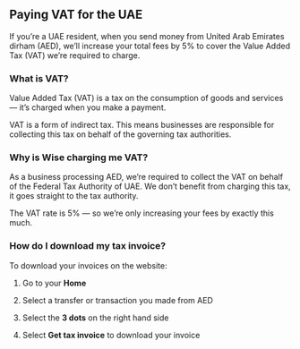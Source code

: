 ## Paying VAT for the UAE  
If you’re a UAE resident, when you send money from United Arab Emirates dirham (AED), we’ll increase your total fees by 5% to cover the Value Added Tax (VAT) we’re required to charge. 

### What is VAT? 

Value Added Tax (VAT) is a tax on the consumption of goods and services — it’s charged when you make a payment. 

VAT is a form of indirect tax. This means businesses are responsible for collecting this tax on behalf of the governing tax authorities. 

### Why is Wise charging me VAT?

As a business processing AED, we’re required to collect the VAT on behalf of the Federal Tax Authority of UAE. We don’t benefit from charging this tax, it goes straight to the tax authority. 

The VAT rate is 5% — so we’re only increasing your fees by exactly this much. 

### How do I download my tax invoice? 

To download your invoices on the website:

  1. Go to your **Home**

  2. Select a transfer or transaction you made from AED 

  3. Select the **3 dots** on the right hand side

  4. Select **Get tax invoice** to download your invoice
